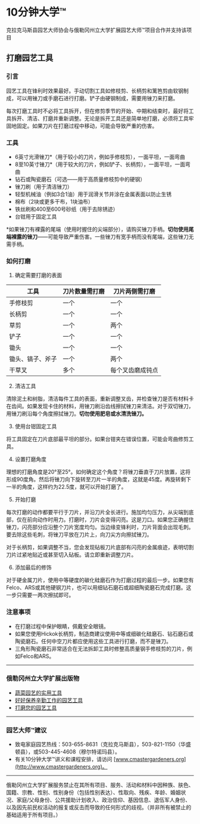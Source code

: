 # 10分钟大学™

克拉克马斯县园艺大师协会与俄勒冈州立大学扩展园艺大师™项目合作并支持该项目

## 打磨园艺工具

### 引言

园艺工具在锋利时效果最好。手动切割工具如修枝剪、长柄剪和篱笆剪由软钢制成，可以用锉刀或手磨石进行打磨。铲子由硬钢制成，需要用锉刀来打磨。

每次打磨工具时不必将工具拆开，但在修剪季节的开始、中期和结束时，最好将工具拆开、清洁、打磨并重新调整。无论是拆开工具还是简单地打磨，必须将工具牢固地固定。如果刀片在打磨过程中移动，可能会导致严重的伤害。

### 工具

- 6英寸光滑锉刀*（用于较小的刀片，例如手修枝剪），一面平坦，一面弯曲
- 8至10英寸锉刀*（用于较大的刀片，例如铲子、长柄剪），一面平坦，一面弯曲
- 钻石或陶瓷磨石（可选——用于高质量修枝剪中的硬钢）
- 锉刀刷（用于清洁锉刀）
- 轻型机械油（例如3合1油）用于润滑关节并涂在金属表面以防止生锈
- 棉布（2块或更多干布，1块油布）
- 铁丝刷和400至600号砂纸（用于去除锈迹）
- 台钳用于固定工具  
 
*如果锉刀有裸露的尾端（使用时握住的尖端部分），请购买锉刀手柄。**切勿使用尾端裸露的锉刀**——可能导致严重伤害。一些锉刀有宽手柄而没有尾端，这些锉刀无需手柄。

### 如何打磨

1. 确定需要打磨的表面

| 工具       | 刀片数量需打磨 | 刀片两侧需打磨 |
|------------|---------------|-----------------|
| 手修枝剪   | 一个          | 一个            |
| 长柄剪     | 一个          | 一个            |
| 草剪       | 一个          | 两个            |
| 铲子       | 一个          | 一个            |
| 锄头       | 一个          | 一个            |
| 锄头、镐子、斧子 | 一个          | 两个            |
| 干草叉     | 多个          | 每个叉齿磨成钝点 |

2. 清洁工具

清除泥土和树脂，清洁每件工具的表面，重新调整叉齿，并检查锉刀是否有材料卡在齿间。如果发现卡住的材料，用锉刀刷沿齿线擦拭锉刀来清洁。对于双切锉刀，用锉刀刷沿每个角度擦拭锉刀。**切勿使用肥皂或水清洗锉刀。**

3. 使用台钳固定工具

将工具固定在刀片底部最平坦的部分。如果台钳夹在错误位置，可能会弯曲修剪工具。

4. 设置打磨角度

理想的打磨角度是20°至25°。如何确定这个角度？将锉刀垂直于刀片放置，这将形成90度角。然后将锉刀向下旋转至刀片一半的角度，这就是45度。再旋转剩下一半的角度，这样约为22.5度，就可以开始打磨了。

5. 开始打磨

每次打磨的动作都要平行于刀片，并沿刀片全长进行。施加均匀压力，从尖端到底部，仅在前向动作时用力。打磨时，刀片会变得闪亮。这是刀口。如果您正确握住锉刀，闪亮部分应沿整个刀片宽度均匀。当边缘变锋利时，刀片背面会出现毛刺。要去除这些毛刺，将锉刀平放在刀片上，向刀尖方向擦拭锉刀。

对于长柄剪，如果调整不当，您会发现砧板刀片底部有闪亮的金属痕迹，表明切割刀片过紧地贴近或甚至切入砧板。请立即重新调整刀片。

6. 添加最后的修饰

对于硬金属刀片，使用中等硬度的碳化硅磨石作为打磨过程的最后一步。如果您有Felco、ARS或其他硬钢刀片，也可以用细钻石磨石或超细陶瓷磨石完成打磨。这一步只需要一两次擦拭即可。

### 注意事项

- 在打磨过程中保护眼睛，佩戴安全眼镜。
- 如果您使用Hickok长柄剪，制造商建议使用中等或细碳化硅磨石、钻石磨石或陶瓷磨石。任何中空刀片都应使用这些工具进行打磨，而不是锉刀。
- 三角形陶瓷磨石非常适合在无法拆卸工具时修整高质量钢手修枝剪的刀片，例如Felco和ARS。

---

### 俄勒冈州立大学扩展出版物  
- [蔬菜园艺的实用工具](http://extension.oregonstate.edu/gardening/practical-tools-vegetable-gardener)  
- [好好保养辛勤工作的园艺工具](http://extension.oregonstate.edu/gardening/take-good-care-hard-working-garden-tools)  
- [打磨您的园艺工具](http://extension.oregonstate.edu/benton/sites/default/files/sharpgdn_insights2012.pdf)  

---

### 园艺大师™建议  
- 致电家庭园艺热线：503-655-8631（克拉克马斯县），503-821-1150（华盛顿县），或503-445-4608（穆尔特诺玛县）。  
- 有关10分钟大学™讲义和课程安排，请访问 [www.cmastergardeners.org](http://www.cmastergardeners.org)。  

---

俄勒冈州立大学扩展服务禁止在其所有项目、服务、活动和材料中因种族、肤色、国籍、宗教、性别、性别身份（包括性别表达）、性取向、残疾、年龄、婚姻状况、家庭/父母身份、公共援助计划收入、政治信仰、基因信息、退伍军人身份、以及因先前民权活动的报复或反击而导致的任何形式的歧视。（并非所有被禁止的基础适用于所有项目。）